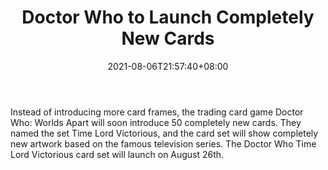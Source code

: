 ﻿---
title: "Doctor Who to Launch Completely New Cards"
date: 2021-08-06T21:57:40+08:00
lastmod: 2021-08-06T16:45:40+08:00
draft: false
authors: ["Danielle"]
description: "Instead of introducing more card frames, the trading card game Doctor Who: Worlds Apart will soon introduce 50 completely new cards. They named the set Time Lord Victorious, and the card set will show completely new artwork based on the famous television series. The Doctor Who Time Lord Victorious card set will launch on August 26th."
featuredImage: "doctor-who-to-launch-completely-new-cards.png"
tags: ["Strategy Games","Play to Earn"]
categories: ["news"]
news: ["Strategy Games"]
weight: 
lightgallery: true
pinned: false
recommend: false
recommend1: false
---

Instead of introducing more card frames, the trading card game Doctor Who: Worlds Apart will soon introduce 50 completely new cards. They named the set Time Lord Victorious, and the card set will show completely new artwork based on the famous television series. The Doctor Who Time Lord Victorious card set will launch on August 26th.

<!--more-->

